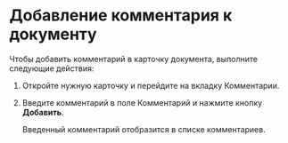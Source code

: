 # Добавление комментария к документу

Чтобы добавить комментарий в карточку документа, выполните следующие действия: 

1. Откройте нужную карточку и перейдите на вкладку Комментарии.

2. Введите комментарий в поле Комментарий и нажмите кнопку **Добавить**. 

   Введенный комментарий отобразится в списке комментариев.